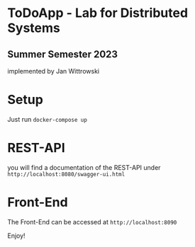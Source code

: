# ToDoApp - Lab for Distributed Systems
## Summer Semester 2023
implemented by Jan Wittrowski

# Setup

Just run ```docker-compose up```

# REST-API

you will find a documentation of the REST-API under ``` http://localhost:8080/swagger-ui.html ```

# Front-End

The Front-End can be accessed at ```http://localhost:8090```

Enjoy!




